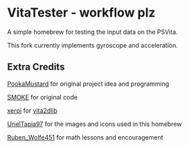 VitaTester - workflow plz
==================

A simple homebrew for testing the input data on the PSVita.

This fork currently implements gyroscope and acceleration.

## Extra Credits

[PookaMustard](https://github.com/PookaMustard) for original project idea and programming

[SMOKE](https://github.com/NamelessGhoul0) for original code

[xerpi](https://github.com/xerpi) for [vita2dlib](https://github.com/xerpi/vita2dlib)

[UrielTapia97](https://twitter.com/UrielTapia97) for the images and icons used in this homebrew

[Ruben_Wolfe451](https://twitter.com/Ruben_Wolfe451) for math lessons and encouragement
